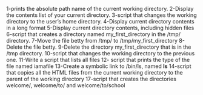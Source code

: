 1-prints the absolute path name of the current working directory.
2-Display the contents list of your current directory.
3-script that changes the working directory to the user’s home directory.
4-Display current directory contents in a long format
5-Display current directory contents, including hidden files
6-script that creates a directory named my_first_directory in the /tmp/ directory.
7-Move the file betty from /tmp/ to /tmp/my_first_directory
8-Delete the file betty.
9-Delete the directory my_first_directory that is in the /tmp directory.
10-script that changes the working directory to the previous one.
11-Write a script that lists all files
12- script that prints the type of the file named iamafile
13-Create a symbolic link to /bin/ls, named __ls__
14-script that copies all the HTML files from the current
 working directory to the parent of the working directory
17-script that creates the directories welcome/, welcome/to/ and welcome/to/school
